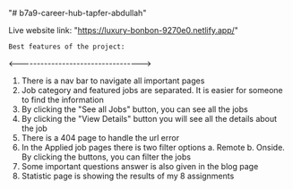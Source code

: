 "# b7a9-career-hub-tapfer-abdullah" 

Live website link: "https://luxury-bonbon-9270e0.netlify.app/"



    Best features of the project:
<---------------------------------->
1. There is a nav bar to navigate all important pages
2. Job category and featured jobs are separated. It is easier for someone to find the information
3. By clicking the "See all Jobs" button, you can see all the jobs
4. By clicking the "View Details" button you will see all the details about the job
5. There is a 404 page to handle the url error
6. In the Applied job pages there is two filter options a. Remote b. Onside. By clicking the buttons, you can filter the jobs
7. Some important questions answer is also given in the blog page
8. Statistic page is showing the results of my 8 assignments

